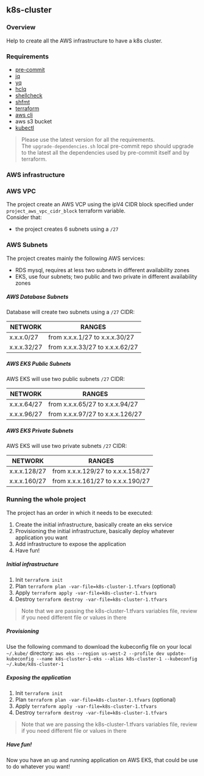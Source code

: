 ## k8s-cluster

### Overview
Help to create all the AWS infrastructure to have a k8s cluster.

### Requirements
- [pre-commit](https://pre-commit.com)
- [jq](https://stedolan.github.io/jq)
- [yq](https://github.com/mikefarah/yq)
- [hclq](https://github.com/mattolenik/hclq)
- [shellcheck](https://github.com/koalaman/shellcheck)
- [shfmt](https://github.com/mvdan/sh)
- [terraform](https://www.terraform.io/downloads)
- [aws cli](https://docs.aws.amazon.com/cli/latest/userguide/getting-started-install.html)
- aws s3 bucket
- [kubectl](https://kubernetes.io/docs/tasks/tools)

> Please use the latest version for all the requirements.<br/>
> The `upgrade-dependencies.sh` local pre-commit repo should upgrade<br/>
> to the latest all the dependencies used by pre-commit itself and by terraform.

### AWS infrastructure

### AWS VPC
The project create an AWS VCP using the ipV4 CIDR block specified under
`project_aws_vpc_cidr_block` terraform variable.<br/>
Consider that:
- the project creates 6 subnets using a `/27`

### AWS Subnets
The project creates mainly the following AWS services:
- RDS mysql, requires at less two subnets in different availability zones
- EKS, use four subnets; two public and two private in different availability zones

##### AWS Database Subnets
Database will create two subnets using a `/27` CIDR:

| NETWORK     | RANGES                          |
|-------------|---------------------------------|
| x.x.x.0/27  | from x.x.x.1/27 to x.x.x.30/27  |
| x.x.x.32/27 | from x.x.x.33/27 to x.x.x.62/27 |

##### AWS EKS Public Subnets
AWS EKS will use two public subnets `/27` CIDR:

| NETWORK     | RANGES                           |
|-------------|----------------------------------|
| x.x.x.64/27 | from x.x.x.65/27 to x.x.x.94/27  |
| x.x.x.96/27 | from x.x.x.97/27 to x.x.x.126/27 |

##### AWS EKS Private Subnets
AWS EKS will use two private subnets `/27` CIDR:

| NETWORK      | RANGES                            |
|--------------|-----------------------------------|
| x.x.x.128/27 | from x.x.x.129/27 to x.x.x.158/27 |
| x.x.x.160/27 | from x.x.x.161/27 to x.x.x.190/27 |

### Running the whole project
The project has an order in which it needs to be executed:
1. Create the initial infrastructure, basically create an eks service
2. Provisioning the initial infrastructure, basically deploy whatever application you want
3. Add infrastructure to expose the application
4. Have fun!

##### Initial infrastructure
1. Init `terraform init`
2. Plan `terraform plan -var-file=k8s-cluster-1.tfvars` (optional)
3. Apply `terraform apply -var-file=k8s-cluster-1.tfvars`
4. Destroy `terraform destroy -var-file=k8s-cluster-1.tfvars`

>Note that we are passing the k8s-cluster-1.tfvars variables file,
>review if you need different file or values in there

##### Provisioning
Use the following command to download the kubeconfig file on your local `~/.kube/` directory:
`aws eks --region us-west-2 --profile dev update-kubeconfig --name k8s-cluster-1-eks --alias k8s-cluster-1 --kubeconfig ~/.kube/k8s-cluster-1`

##### Exposing the application
1. Init `terraform init`
2. Plan `terraform plan -var-file=k8s-cluster-1.tfvars` (optional)
3. Apply `terraform apply -var-file=k8s-cluster-1.tfvars`
4. Destroy `terraform destroy -var-file=k8s-cluster-1.tfvars`

>Note that we are passing the k8s-cluster-1.tfvars variables file,
>review if you need different file or values in there

##### Have fun!

Now you have an up and running application on AWS EKS, that could be use to do whatever you want!
